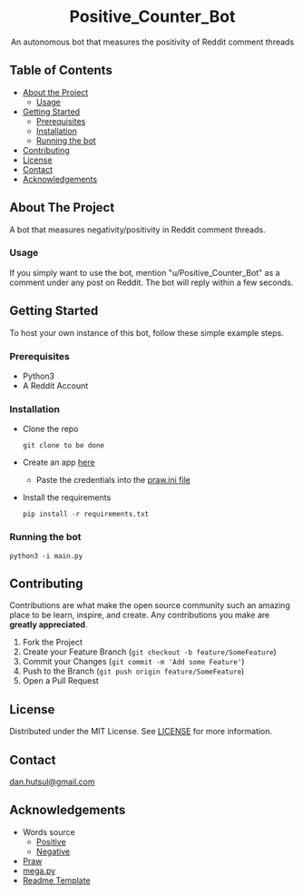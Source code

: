 

<h1 align=center>Positive_Counter_Bot</h1>
<p align=center>An autonomous bot that measures the positivity of Reddit comment threads</p>


## Table of Contents

* [About the Project](#about-the-project)
  * [Usage](#usage) 
* [Getting Started](#getting-started)
  * [Prerequisites](#prerequisites)
  * [Installation](#installation)
  * [Running the bot](#running-the-bot)
* [Contributing](#contributing)
* [License](#license)
* [Contact](#contact)
* [Acknowledgements](#acknowledgements)

## About The Project

A bot that measures negativity/positivity in Reddit comment threads.


### Usage

If you simply want to use the bot, mention "u/Positive_Counter_Bot" as a comment under any post on Reddit. The bot will reply within a few seconds.


## Getting Started

To host your own instance of this bot, follow these simple example steps.
    

### Prerequisites

* Python3
* A Reddit Account
  

### Installation


* Clone the repo

      git clone to be done
    
* Create an app [here](https://www.reddit.com/prefs/apps)
   * Paste the credentials into the [praw.ini file](praw.ini)
* Install the requirements

      pip install -r requirements.txt

### Running the bot

    python3 -i main.py
    
## Contributing

Contributions are what make the open source community such an amazing place to be learn, inspire, and create. Any contributions you make are **greatly appreciated**.

1. Fork the Project
2. Create your Feature Branch (`git checkout -b feature/SomeFeature`)
3. Commit your Changes (`git commit -m 'Add some Feature'`)
4. Push to the Branch (`git push origin feature/SomeFeature`)
5. Open a Pull Request




## License

Distributed under the MIT License. See [LICENSE](LICENSE) for more information.


## Contact

dan.hutsul@gmail.com


## Acknowledgements

* Words source
    * [Positive](https://gist.github.com/mkulakowski2/4289437)
    * [Negative](https://gist.github.com/mkulakowski2/4289441)
* [Praw](https://praw.readthedocs.io/en/latest)
* [mega.py](https://pypi.org/project/mega.py/)
* [Readme Template](https://github.com/othneildrew/Best-README-Template/blob/master/README.md#acknowledgements)

